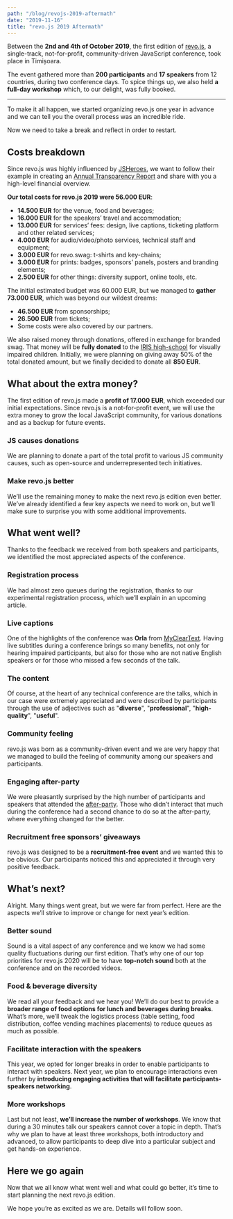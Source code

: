```yaml
---
path: "/blog/revojs-2019-aftermath"
date: "2019-11-16"
title: "revo.js 2019 Aftermath"
---
```


Between the **2nd and 4th of October 2019**, the first edition of [revo.js](https://revojs.ro/2019), a single-track, not-for-profit, community-driven JavaScript conference, took place in Timișoara.

The event gathered more than **200 participants** and **17 speakers** from 12 countries, during two conference days. To spice things up, we also held **a full-day workshop** which, to our delight, was fully booked.

---

To make it all happen, we started organizing revo.js one year in advance and we can tell you the overall process was an incredible ride.

Now we need to take a break and reflect in order to restart.

## Costs breakdown

Since revo.js was highly influenced by [JSHeroes](https://jsheroes.io/), we want to follow their example in creating an [Annual Transparency Report](https://medium.com/cluj-javascripters/jsheroes-2018-transparency-report-part-2-follow-up-eadce2a986bf) and share with you a high-level financial overview.

**Our total costs for revo.js 2019 were 56.000 EUR**:

- **14.500 EUR** for the venue, food and beverages;
- **16.000 EUR** for the speakers’ travel and accommodation;
- **13.000 EUR** for services’ fees: design, live captions, ticketing platform and other related services;
- **4.000 EUR** for audio/video/photo services, technical staff and equipment;
- **3.000 EUR** for revo.swag: t-shirts and key-chains;
- **3.000 EUR** for prints: badges, sponsors’ panels, posters and branding elements;
- **2.500 EUR** for other things: diversity support, online tools, etc.

The initial estimated budget was 60.000 EUR, but we managed to **gather 73.000 EUR**, which was beyond our wildest dreams:

- **46.500 EUR** from sponsorships;
- **26.500 EUR** from tickets;
- Some costs were also covered by our partners.

We also raised money through donations, offered in exchange for branded swag. That money will be **fully donated** to the [IRIS high-school](https://www.facebook.com/Liceul-Teoretic-Special-Iris-Timi%C5%9Foara-2221221011535265/) for visually impaired children. Initially, we were planning on giving away 50% of the total donated amount, but we finally decided to donate all **850 EUR**.

## What about the extra money?

The first edition of revo.js made a **profit of 17.000 EUR**, which exceeded our initial expectations. Since revo.js is a not-for-profit event, we will use the extra money to grow the local JavaScript community, for various donations and as a backup for future events.

### JS causes donations

We are planning to donate a part of the total profit to various JS community causes, such as open-source and underrepresented tech initiatives.

### Make revo.js better

We’ll use the remaining money to make the next revo.js edition even better. We’ve already identified a few key aspects we need to work on, but we’ll make sure to surprise you with some additional improvements.

## What went well?

Thanks to the feedback we received from both speakers and participants, we identified the most appreciated aspects of the conference.

### Registration process

We had almost zero queues during the registration, thanks to our experimental registration process, which we’ll explain in an upcoming article.

### Live captions

One of the highlights of the conference was **Orla** from [MyClearText](http://www.mycleartext.com/). Having live subtitles during a conference brings so many benefits, not only for hearing impaired participants, but also for those who are not native English speakers or for those who missed a few seconds of the talk.

### The content

Of course, at the heart of any technical conference are the talks, which in our case were extremely appreciated and were described by participants through the use of adjectives such as "**diverse**", "**professional**", "**high-quality**", "**useful**".

### Community feeling

revo.js was born as a community-driven event and we are very happy that we managed to build the feeling of community among our speakers and participants.

### Engaging after-party

We were pleasantly surprised by the high number of participants and speakers that attended the [after-party](https://www.facebook.com/pg/revojsro/photos/?tab=album&album_id=520281835197831). Those who didn’t interact that much during the conference had a second chance to do so at the after-party, where everything changed for the better.

### Recruitment free sponsors’ giveaways

revo.js was designed to be a **recruitment-free event** and we wanted this to be obvious. Our participants noticed this and appreciated it through very positive feedback.

## What’s next?

Alright. Many things went great, but we were far from perfect. Here are the aspects we’ll strive to improve or change for next year’s edition.

### Better sound

Sound is a vital aspect of any conference and we know we had some quality fluctuations during our first edition. That’s why one of our top priorities for revo.js 2020 will be to have **top-notch sound** both at the conference and on the recorded videos.

### Food & beverage diversity

We read all your feedback and we hear you! We’ll do our best to provide a **broader range of food options for lunch and beverages during breaks**. What’s more, we’ll tweak the logistics process (table setting, food distribution, coffee vending machines placements) to reduce queues as much as possible.

### Facilitate interaction with the speakers

This year, we opted for longer breaks in order to enable participants to interact with speakers. Next year, we plan to encourage interactions even further by **introducing engaging activities that will facilitate participants-speakers networking**.

### More workshops

Last but not least, **we’ll increase the number of workshops**. We know that during a 30 minutes talk our speakers cannot cover a topic in depth. That’s why we plan to have at least three workshops, both introductory and advanced, to allow participants to deep dive into a particular subject and get hands-on experience.

## Here we go again

Now that we all know what went well and what could go better, it’s time to start planning the next revo.js edition.

We hope you’re as excited as we are. Details will follow soon.
